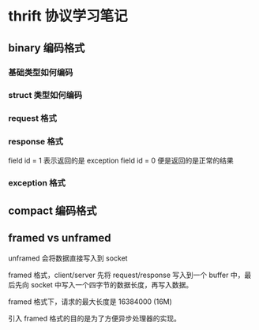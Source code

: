 thrift 协议学习笔记
===

## binary 编码格式

### 基础类型如何编码

### struct 类型如何编码

### request 格式

### response 格式

field id = 1 表示返回的是 exception
field id = 0 便是返回的是正常的结果

### exception 格式

## compact 编码格式

## framed vs unframed

unframed 会将数据直接写入到 socket

framed 格式，client/server 先将 request/response 写入到一个 buffer 中，最后先向 socket 中写入一个四字节的数据长度，再写入数据。

framed 格式下，请求的最大长度是 16384000 (16M)

引入 framed 格式的目的是为了方便异步处理器的实现。